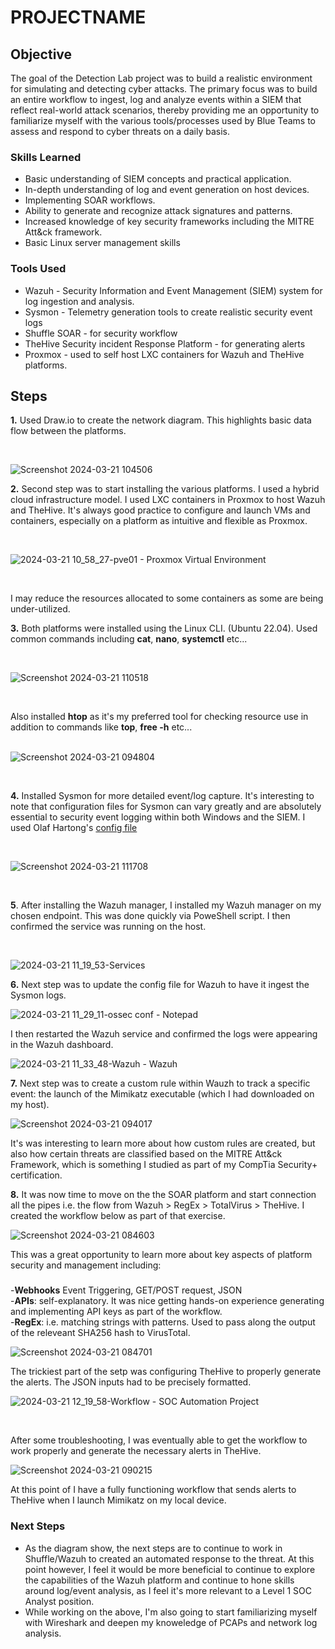 # PROJECTNAME

## Objective

The goal of the Detection Lab project was to build a realistic environment for simulating and detecting cyber attacks. The primary focus was to build an entire workflow to ingest, log and analyze events within a SIEM that reflect real-world attack scenarios, thereby providing me an opportunity to familiarize myself with the various tools/processes used by Blue Teams to assess and respond to cyber threats on a daily basis. 

### Skills Learned

- Basic understanding of SIEM concepts and practical application.
- In-depth understanding of log and event generation on host devices.
- Implementing SOAR workflows.
- Ability to generate and recognize attack signatures and patterns.
- Increased knowledge of key security frameworks including the MITRE Att&ck framework.
- Basic Linux server management skills

### Tools Used

- Wazuh - Security Information and Event Management (SIEM) system for log ingestion and analysis.
- Sysmon - Telemetry generation tools to create realistic security event logs
- Shuffle SOAR - for security workflow
- TheHive Security incident Response Platform - for generating alerts
- Proxmox - used to self host LXC containers for Wazuh and TheHive platforms.

## Steps

**1.** Used Draw.io to create the network diagram. This highlights basic data flow between the platforms.<br>

<br>

![Screenshot 2024-03-21 104506](https://github.com/Benrosan/Detection-Lab/assets/160042310/f2712f60-5e33-4212-8239-7cad515fbf8e)


**2.** Second step was to start installing the various platforms. I used a hybrid cloud infrastructure model. I used LXC containers in Proxmox to host Wazuh and TheHive. It's always good practice to configure and launch VMs and containers, especially on a platform as intuitive and flexible as Proxmox.<br>

<br>

![2024-03-21 10_58_27-pve01 - Proxmox Virtual Environment](https://github.com/Benrosan/Detection-Lab/assets/160042310/293ff2af-9ca5-46a4-bd74-9964b6a66edc)

<br>

I may reduce the resources allocated to some containers as some are being under-utilized.<br>

**3.** Both platforms were installed using the Linux CLI. (Ubuntu 22.04). Used common commands including **cat**, **nano**, **systemctl** etc...<br>

<br>

![Screenshot 2024-03-21 110518](https://github.com/Benrosan/Detection-Lab/assets/160042310/5e2d12e6-210b-45a0-bd89-458868e87f1e)

<br>

Also installed **htop** as it's my preferred tool for checking resource use in addition to commands like **top**, **free -h** etc...<br>
<br>

![Screenshot 2024-03-21 094804](https://github.com/Benrosan/Detection-Lab/assets/160042310/88a67d77-7236-43a0-8fb6-148234a8d5ed)

<br>

**4.** Installed Sysmon for more detailed event/log capture. It's interesting to note that configuration files for Sysmon can vary greatly and are absolutely essential to security event logging within both Windows and the SIEM. I used Olaf Hartong's <a href="https://github.com/olafhartong/sysmon-modular">config file</a><br>

<br>

![Screenshot 2024-03-21 111708](https://github.com/Benrosan/Detection-Lab/assets/160042310/b9443f7b-2231-4f67-81c1-a7dd0b7a07c0)

<br>

**5**. After installing the Wazuh manager, I installed my Wazuh manager on my chosen endpoint. This was done quickly via PoweShell script. I then confirmed the service was running on the host.<br>

<br>

![2024-03-21 11_19_53-Services](https://github.com/Benrosan/Detection-Lab/assets/160042310/903e80ea-2b18-46a2-ad6b-423796488bac)

**6.** Next step was to update the config file for Wazuh to have it ingest the Sysmon logs.<br>

![2024-03-21 11_29_11-ossec conf - Notepad](https://github.com/Benrosan/Detection-Lab/assets/160042310/b41c2d29-c4d0-486d-8bf7-ee6d95678a0e)

I then restarted the Wazuh service and confirmed the logs were appearing in the Wazuh dashboard.<br>

![2024-03-21 11_33_48-Wazuh - Wazuh](https://github.com/Benrosan/Detection-Lab/assets/160042310/b811216d-4042-4747-955b-cd2b9d82d049)

**7.** Next step was to create a custom rule within Wauzh to track a specific event: the launch of the Mimikatz executable (which I had downloaded on my host).<br>

![Screenshot 2024-03-21 094017](https://github.com/Benrosan/Detection-Lab/assets/160042310/5732f07e-6544-4a2c-9c27-d27e78fd173d)

It's was interesting to learn more about how custom rules are created, but also how certain threats are classified based on the MITRE Att&ck Framework, which is something I studied as part of my CompTia Security+ certification.<br>

**8.** It was now time to move on the the SOAR platform and start connection all the pipes i.e. the flow from Wazuh > RegEx > TotalVirus > TheHive. I created the workflow below as part of that exercise.<br>

![Screenshot 2024-03-21 084603](https://github.com/Benrosan/Detection-Lab/assets/160042310/05c1af6a-ac3d-4f34-ae6c-395322f5a6cc)

This was a great opportunity to learn more about key aspects of platform security and management including:<br>
###
   -**Webhooks**  Event Triggering, GET/POST request, JSON<br>
   -**APIs**: self-explanatory. It was nice getting hands-on experience generating and implementing API keys as part of the workflow.<br>
   -**RegEx**: i.e. matching strings with patterns. Used to pass along the output of the releveant SHA256 hash to VirusTotal.

![Screenshot 2024-03-21 084701](https://github.com/Benrosan/Detection-Lab/assets/160042310/174638f9-b521-46b2-a382-062a036737e6)<br>

The trickiest part of the setp was configuring TheHive to properly generate the alerts. The JSON inputs had to be precisely formatted.<br>

![2024-03-21 12_19_58-Workflow - SOC Automation Project](https://github.com/Benrosan/Detection-Lab/assets/160042310/1b1c14f6-986a-4980-9e5c-c626e304bf24)

<br>

After some troubleshooting, I was eventually able to get the workflow to work properly and generate the necessary alerts in TheHive.
<br>

![Screenshot 2024-03-21 090215](https://github.com/Benrosan/Detection-Lab/assets/160042310/979282f2-cbed-4283-9b86-154b69e21561)

At this point of I have a fully functioning workflow that sends alerts to TheHive when I launch Mimikatz on my local device. 

### Next Steps

- As the diagram show, the next steps are to continue to work in Shuffle/Wazuh to created an automated response to the threat. At this point however, I feel it would be more beneficial to continue to explore the capabilities of the Wazuh platform and continue to hone skills around log/event analysis, as I feel it's more relevant to a Level 1 SOC Analyst position.
- While working on the above, I'm also going to start familiarizing myself with Wireshark and deepen my knoweledge of PCAPs and network log analysis.







